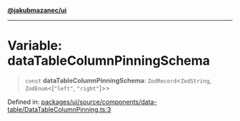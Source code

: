 [**@jakubmazanec/ui**](../README.md)

---

# Variable: dataTableColumnPinningSchema

> `const` **dataTableColumnPinningSchema**: `ZodRecord`\<`ZodString`, `ZodEnum`\<\[`"left"`,
> `"right"`\]\>\>

Defined in:
[packages/ui/source/components/data-table/DataTableColumnPinning.ts:3](https://github.com/jakubmazanec/tools/blob/5907d31a071e860d7db8b8a00f698d18fe23e18a/packages/ui/source/components/data-table/DataTableColumnPinning.ts#L3)
